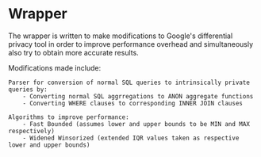 # Wrapper

The wrapper is written to make modifications to Google's differential privacy tool in order to improve performance overhead and simultaneously also try to obtain more accurate results.

Modifications made include:
    
    Parser for conversion of normal SQL queries to intrinsically private queries by:
        - Converting normal SQL aggrregations to ANON aggregate functions
        - Converting WHERE clauses to corresponding INNER JOIN clauses
    
    Algorithms to improve performance:
        - Fast Bounded (assumes lower and upper bounds to be MIN and MAX respectively)
        - Widened Winsorized (extended IQR values taken as respective lower and upper bounds)
    
